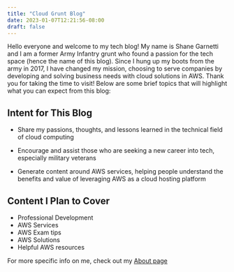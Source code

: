 ```yaml
---
title: "Cloud Grunt Blog"
date: 2023-01-07T12:21:56-08:00
draft: false
---
```


Hello everyone and welcome to my tech blog! My name is Shane Garnetti and I am a former Army Infantry grunt who found a passion for the tech space (hence the name of this blog). Since I hung up my boots from the army in 2017, I have changed my mission, choosing to serve companies by developing and solving business needs with cloud solutions in AWS. Thank you for taking the time to visit! Below are some brief topics that will highlight what you can expect from this blog:


## Intent for This Blog
- Share my passions, thoughts, and lessons learned in the technical field of cloud computing

- Encourage and assist those who are seeking a new career into tech, especially military veterans

- Generate content around AWS services, helping people understand the benefits and value of leveraging AWS as a cloud hosting platform 

## Content I Plan to Cover
- Professional Development
- AWS Services
- AWS Exam tips
- AWS Solutions
- Helpful AWS resources

For more specific info on me, check out my [About page](/about)
